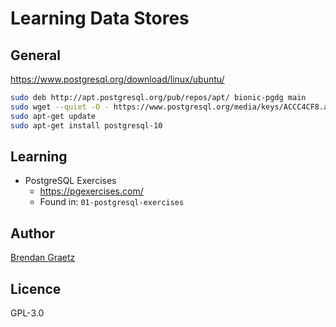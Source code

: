 # Learning Data Stores

## General

https://www.postgresql.org/download/linux/ubuntu/

```bash
sudo deb http://apt.postgresql.org/pub/repos/apt/ bionic-pgdg main
sudo wget --quiet -O - https://www.postgresql.org/media/keys/ACCC4CF8.asc | sudo apt-key add -
sudo apt-get update
sudo apt-get install postgresql-10 
```

## Learning

- PostgreSQL Exercises
  - https://pgexercises.com/
  - Found in: `01-postgresql-exercises`

## Author

[Brendan Graetz](http://bguiz.com)

## Licence

GPL-3.0
